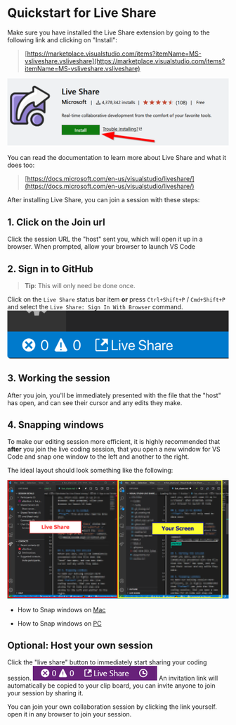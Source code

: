 # Quickstart for Live Share
Make sure you have installed the Live Share extension by going to the following link and clicking on "Install": 

>[https://marketplace.visualstudio.com/items?itemName=MS-vsliveshare.vsliveshare](https://marketplace.visualstudio.com/items?itemName=MS-vsliveshare.vsliveshare)

![./media/live_share_install.png](./media/live_share_install.png)

You can read the documentation to learn more about Live Share and what it does too:

>[https://docs.microsoft.com/en-us/visualstudio/liveshare/](https://docs.microsoft.com/en-us/visualstudio/liveshare/)

After installing Live Share, you can join a session with these steps:

## 1. Click on the Join url
Click the session URL the "host" sent you, which will open it up in a browser. When prompted, allow your browser to launch VS Code

## 2. Sign in to GitHub
>**Tip**: This will only need be done once.

Click on the `Live Share` status bar item **or** press `Ctrl+Shift+P` / `Cmd+Shift+P` and select the `Live Share: Sign In With Browser` command.
![](media/vscode-sign-in-button.png)

## 3. Working the session
After you join, you'll be immediately presented with the file that the "host" has open, and can see their cursor and any edits they make.

## 4. Snapping windows
To make our editing session more efficient, it is highly recommended that **after** you join the live coding session, that you open a new window for VS Code and snap one window to the left and another to the right.

The ideal layout should look something like the following:

![./media/live_share_snapping.png](./media/live_share_snapping.png)

- How to Snap windows on [Mac](https://techwiser.com/snap-windows-on-macos/)

- How to Snap windows on [PC](https://support.microsoft.com/en-us/windows/snap-your-windows-885a9b1e-a983-a3b1-16cd-c531795e6241)

## Optional: Host your own session
Click the "live share" button to immediately start sharing your coding session.
![./media/vscode-share-button-new.png](./media/vscode-share-button-new.png)
An invitation link will automatically be copied to your clip board, you can invite anyone to join your session by sharing it. 

You can join your own collaboration session by clicking the link yourself. open it in any browser to join your session.